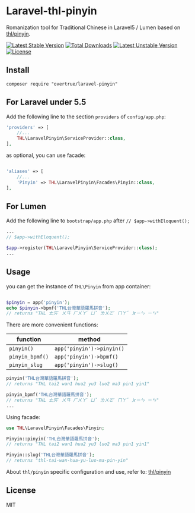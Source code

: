 # Laravel-thl-pinyin

Romanization tool for Traditional Chinese in Laravel5 / Lumen based on [thl/pinyin](https://github.com/thl-pinyin/php-thl-pinyin).

[![Latest Stable Version](https://poser.pugx.org/cawa0505/laravel-thl-pinyin/v/stable.svg)](https://packagist.org/packages/cawa0505/laravel-thl-pinyin) [![Total Downloads](https://poser.pugx.org/cawa0505/laravel-thl-pinyin/downloads.svg)](https://packagist.org/packages/overtrue/laravel-pinyin) [![Latest Unstable Version](https://poser.pugx.org/cawa0505/laravel-thl-pinyin/v/unstable.svg)](https://packagist.org/packages/overtrue/laravel-pinyin) [![License](https://poser.pugx.org/cawa0505/laravel-thl-pinyin/license.svg)](https://packagist.org/packages/overtrue/laravel-pinyin)

## Install

```shell
composer require "overtrue/laravel-pinyin"
```

## For Laravel under 5.5

Add the following line to the section `providers` of `config/app.php`:

```php
'providers' => [
    //...
    THL\LaravelPinyin\ServiceProvider::class,
],
```

as optional, you can use facade:

```php

'aliases' => [
    //...
    'Pinyin' => THL\LaravelPinyin\Facades\Pinyin::class,
],
```

## For Lumen

Add the following line to `bootstrap/app.php` after `// $app->withEloquent();`

```php
...
// $app->withEloquent();

$app->register(THL\LaravelPinyin\ServiceProvider::class);
...
```

## Usage

you can get the instance of `THL\Pinyin` from app container:

```php

$pinyin = app('pinyin');
echo $pinyin->bpmf('THL台灣華語羅馬拼音');
// returns "THL ㄊㄞˊ ㄨㄢ ㄏㄨㄚˊ ㄩˇ ㄌㄨㄛˊ ㄇㄚˇ ㄆㄧㄣ ㄧㄣ"
```

There are more convenient functions:

|  function      | method                                                |
| -------------  | --------------------------------------------------- |
| `pinyin()`     | `app('pinyin')->pinyin()`                              |
| `pinyin_bpmf()`     | `app('pinyin')->bpmf()`                                        |
| `pinyin_slug` | `app('pinyin')->slug()`                         |

```php
pinyin('THL台灣華語羅馬拼音');
// returns "THL tai2 wan1 hua2 yu3 luo2 ma3 pin1 yin1"

pinyin_bpmf('THL台灣華語羅馬拼音');
// returns "THL ㄊㄞˊ ㄨㄢ ㄏㄨㄚˊ ㄩˇ ㄌㄨㄛˊ ㄇㄚˇ ㄆㄧㄣ ㄧㄣ"
...
```

Using facade:

```php
use THL\LaravelPinyin\Facades\Pinyin;

Pinyin::pinyin('THL台灣華語羅馬拼音');
// returns "THL tai2 wan1 hua2 yu3 luo2 ma3 pin1 yin1"

Pinyin::slug('THL台灣華語羅馬拼音');
// returns "thl-tai-wan-hua-yu-luo-ma-pin-yin"

```

About `thl/pinyin` specific configuration and use, refer to: [thl/pinyin](https://github.com/thl-pinyin/php-thl-pinyin)


## License

MIT
